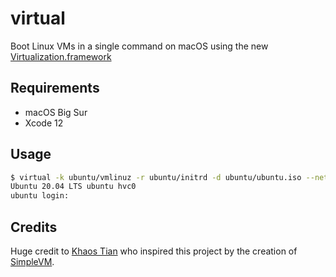 # virtual

Boot Linux VMs in a single command on macOS using the new [Virtualization.framework](https://developer.apple.com/documentation/virtualization)

## Requirements

- macOS Big Sur
- Xcode 12

## Usage

```bash
$ virtual -k ubuntu/vmlinuz -r ubuntu/initrd -d ubuntu/ubuntu.iso --network
Ubuntu 20.04 LTS ubuntu hvc0
ubuntu login:
```

## Credits

Huge credit to [Khaos Tian](https://github.com/KhaosT) who inspired this project by the creation of [SimpleVM](https://github.com/KhaosT/SimpleVM).
